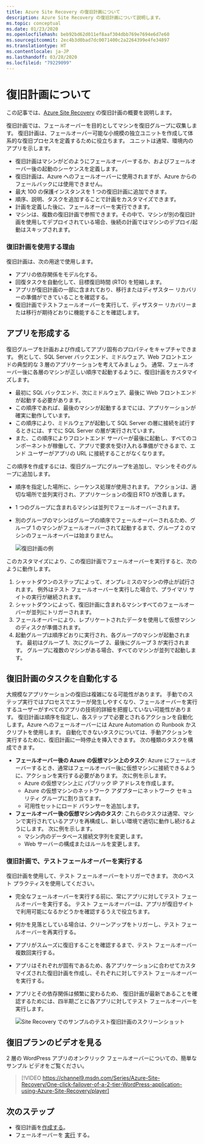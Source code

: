 ```yaml
---
title: Azure Site Recovery の復旧計画について
description: Azure Site Recovery の復旧計画について説明します。
ms.topic: conceptual
ms.date: 01/23/2020
ms.openlocfilehash: beb92bd62d011ef8aaf304dbb769e7694e6d7e60
ms.sourcegitcommit: 2ec4b3d0bad7dc0071400c2a2264399e4fe34897
ms.translationtype: HT
ms.contentlocale: ja-JP
ms.lasthandoff: 03/28/2020
ms.locfileid: "79229099"
---
```

# <a name="about-recovery-plans"></a>復旧計画について

この記事では、[Azure Site Recovery](site-recovery-overview.md) の復旧計画の概要を説明します。

復旧計画では、フェールオーバーを目的としてマシンを復旧グループに収集します。 復旧計画は、フェールオーバー可能な小規模の独立ユニットを作成して体系的な復旧プロセスを定義するために役立ちます。 ユニットは通常、環境内のアプリを示します。

- 復旧計画はマシンがどのようにフェールオーバーするか、およびフェールオーバー後の起動のシーケンスを定義します。
- 復旧計画は、Azure へのフェールオーバーに使用されますが、Azure からのフェールバックには使用できません。
- 最大 100 の保護インスタンスを 1 つの復旧計画に追加できます。
- 順序、説明、タスクを追加することで計画をカスタマイズできます。
- 計画を定義した後に、フェールオーバーを実行できます。
- マシンは、複数の復旧計画で参照できます。その中で、マシンが別の復旧計画を使用してデプロイされている場合、後続の計画ではマシンのデプロイ/起動はスキップされます。



### <a name="why-use-a-recovery-plan"></a>復旧計画を使用する理由

復旧計画は、次の用途で使用します。

* アプリの依存関係をモデル化する。
* 回復タスクを自動化して、目標復旧時間 (RTO) を短縮します。
* アプリが復旧計画の一部に含まれており、移行またはディザスター リカバリーの準備ができていることを確認する。
* 復旧計画でテストフェールオーバーを実行して、ディザスター リカバリーまたは移行が期待どおりに機能することを確認します。


## <a name="model-apps"></a>アプリを形成する 
復旧グループを計画および作成してアプリ固有のプロパティをキャプチャできます。 例として、SQL Server バックエンド、ミドルウェア、Web フロントエンドの典型的な 3 層のアプリケーションを考えてみましょう。 通常、フェールオーバー後に各層のマシンが正しい順序で起動するように、復旧計画をカスタマイズします。

- 最初に SQL バックエンド、次にミドルウェア、最後に Web フロントエンドが起動する必要があります。
- この順序であれば、最後のマシンが起動するまでには、アプリケーションが確実に動作しています。
- この順序により、ミドルウェアが起動して SQL Server の層に接続を試行するときには、すでに SQL Server の層が実行されています。 
- また、この順序によりフロントエンド サーバーが最後に起動し、すべてのコンポーネントが稼働して、アプリで要求を受け入れる準備ができるまで、エンド ユーザーがアプリの URL に接続することがなくなります。

この順序を作成するには、復旧グループにグループを追加し、マシンをそのグループに追加します。
- 順序を指定した場所に、シーケンス処理が使用されます。 アクションは、適切な場所で並列実行され、アプリケーションの復旧 RTO が改善します。
- 1 つのグループに含まれるマシンは並列でフェールオーバーされます。
- 別のグループのマシンはグループの順序でフェールオーバーされるため、グループ 1 のマシンがフェールオーバーされて起動するまで、グループ 2 のマシンのフェールオーバーは始まりません。

    ![復旧計画の例](./media/recovery-plan-overview/rp.png)

このカスタマイズにより、この復旧計画でフェールオーバーを実行すると、次のように動作します。 

1. シャットダウンのステップによって、オンプレミスのマシンの停止が試行されます。 例外はテスト フェールオーバーを実行した場合で、プライマリ サイトの実行が継続されます。 
2. シャットダウンによって、復旧計画に含まれるマシンすべてのフェールオーバーが並列にトリガーされます。
3. フェールオーバーにより、レプリケートされたデータを使用して仮想マシンのディスクが準備されます。
4. 起動グループは順序どおりに実行され、各グループのマシンが起動されます。 最初はグループ 1、次にグループ 2、最後にグループ 3 が実行されます。 グループに複数のマシンがある場合、すべてのマシンが並列で起動します。


## <a name="automate-tasks-in-recovery-plans"></a>復旧計画のタスクを自動化する

大規模なアプリケーションの復旧は複雑になる可能性があります。 手動でのステップ実行ではプロセスでエラーが発生しやすくなり、フェールオーバーを実行するユーザーがすべてのアプリの技術的詳細を把握していない可能性があります。 復旧計画は順序を指定し、各ステップで必要とされるアクションを自動化します。Azure へのフェールオーバーには Azure Automation の Runbook かスクリプトを使用します。 自動化できないタスクについては、手動アクションを実行するために、復旧計画に一時停止を挿入できます。 次の種類のタスクを構成できます。

* **フェールオーバー後の Azure の仮想マシン上のタスク**: Azure にフェールオーバーするとき、通常はフェールオーバー後に仮想マシンに接続できるように、アクションを実行する必要があります。 次に例を示します。 
    * Azure の仮想マシン上に パブリック IP アドレスを作成します。
    * Azure の仮想マシンのネットワーク アダプターにネットワーク セキュリティ グループに割り当てます。
    * 可用性セットにロード バランサーを追加します。
* **フェールオーバー後の仮想マシン内のタスク**: これらのタスクは通常、マシンで実行されているアプリを再構成し、新しい環境で適切に動作し続けるようにします。 次に例を示します。
    * マシン内のデータベース接続文字列を変更します。
    * Web サーバーの構成またはルールを変更します。


### <a name="run-a-test-failover-on-recovery-plans"></a>復旧計画で、テストフェールオーバーを実行する

復旧計画を使用して、テスト フェールオーバーをトリガーできます。 次のベスト プラクティスを使用してください。

- 完全なフェールオーバーを実行する前に、常にアプリに対してテスト フェールオーバーを実行する。 テスト フェールオーバーは、アプリが復旧サイトで利用可能になるかどうかを確認するうえで役立ちます。
- 何かを見落としている場合は、クリーンアップをトリガーし、テスト フェールオーバーを再実行する。 
- アプリがスムーズに復旧することを確認するまで、テスト フェールオーバー複数回実行する。
- アプリはそれぞれが固有であるため、各アプリケーションに合わせてカスタマイズされた復旧計画を作成し、それぞれに対してテスト フェールオーバーを実行する。
- アプリとその依存関係は頻繁に変わるため、 復旧計画が最新であることを確認するためには、四半期ごとに各アプリに対してテスト フェールオーバーを実行します。

    ![Site Recovery でのサンプルのテスト復旧計画のスクリーンショット](./media/recovery-plan-overview/rptest.png)

## <a name="watch-a-recovery-plan-video"></a>復旧プランのビデオを見る

2 層の WordPress アプリのオンクリック フェールオーバーについての、簡単なサンプル ビデオをご覧ください。
    
> [!VIDEO https://channel9.msdn.com/Series/Azure-Site-Recovery/One-click-failover-of-a-2-tier-WordPress-application-using-Azure-Site-Recovery/player]



## <a name="next-steps"></a>次のステップ

- 復旧計画を[作成する](site-recovery-create-recovery-plans.md)。
- フェールオーバーを [実行](site-recovery-failover.md) する。 
